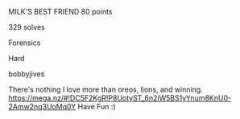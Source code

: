 MILK'S BEST FRIEND
80 points

329 solves

Forensics

Hard

bobbyjives

There's nothing I love more than oreos, lions, and winning. https://mega.nz/#!DC5F2KgR!P8UotyST_6n2iW5BS1yYnum8KnU0-2Amw2nq3UoMq0Y Have Fun :)
